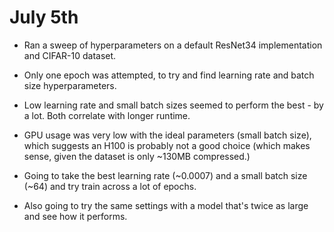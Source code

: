 # July 5th

- Ran a sweep of hyperparameters on a default ResNet34 
    implementation and CIFAR-10 dataset.
- Only one epoch was attempted, to try and find learning rate
    and batch size hyperparameters. 
- Low learning rate and small batch sizes seemed to perform
    the best - by a lot. Both correlate with longer runtime.
- GPU usage was very low with the ideal parameters (small batch size),
    which suggests an H100 is probably not a good choice (which makes
    sense, given the dataset is only ~130MB compressed.)

- Going to take the best learning rate (~0.0007) and a small batch size
    (~64) and try train across a lot of epochs.
- Also going to try the same settings with a model that's twice as large
    and see how it performs.
